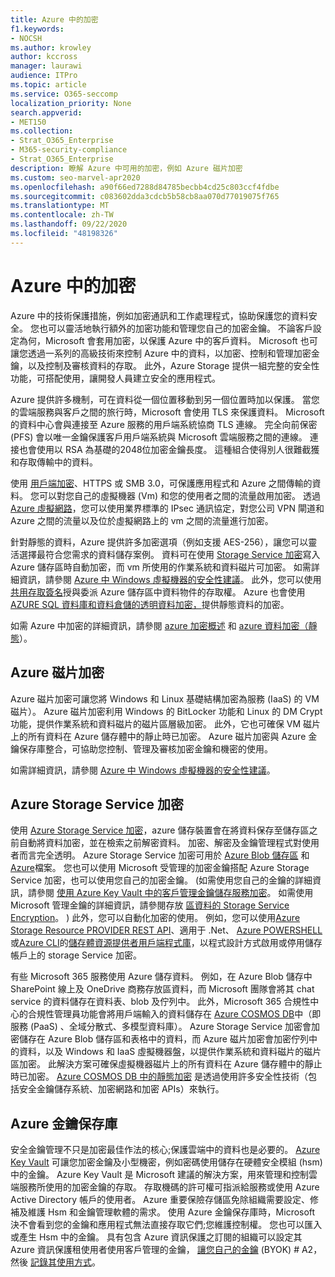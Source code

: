 ```yaml
---
title: Azure 中的加密
f1.keywords:
- NOCSH
ms.author: krowley
author: kccross
manager: laurawi
audience: ITPro
ms.topic: article
ms.service: O365-seccomp
localization_priority: None
search.appverid:
- MET150
ms.collection:
- Strat_O365_Enterprise
- M365-security-compliance
- Strat_O365_Enterprise
description: 瞭解 Azure 中可用的加密，例如 Azure 磁片加密
ms.custom: seo-marvel-apr2020
ms.openlocfilehash: a90f66ed7288d84785becbb4cd25c803ccf4fdbe
ms.sourcegitcommit: c083602dda3cdcb5b58cb8aa070d77019075f765
ms.translationtype: MT
ms.contentlocale: zh-TW
ms.lasthandoff: 09/22/2020
ms.locfileid: "48198326"
---
```

# <a name="encryption-in-azure"></a>Azure 中的加密

Azure 中的技術保護措施，例如加密通訊和工作處理程式，協助保護您的資料安全。 您也可以靈活地執行額外的加密功能和管理您自己的加密金鑰。 不論客戶設定為何，Microsoft 會套用加密，以保護 Azure 中的客戶資料。 Microsoft 也可讓您透過一系列的高級技術來控制 Azure 中的資料，以加密、控制和管理加密金鑰，以及控制及審核資料的存取。 此外，Azure Storage 提供一組完整的安全性功能，可搭配使用，讓開發人員建立安全的應用程式。

Azure 提供許多機制，可在資料從一個位置移動到另一個位置時加以保護。 當您的雲端服務與客戶之間的旅行時，Microsoft 會使用 TLS 來保護資料。 Microsoft 的資料中心會與連接至 Azure 服務的用戶端系統協商 TLS 連線。 完全向前保密 (PFS) 會以唯一金鑰保護客戶用戶端系統與 Microsoft 雲端服務之間的連線。 連接也會使用以 RSA 為基礎的2048位加密金鑰長度。 這種組合使得別人很難截獲和存取傳輸中的資料。

使用 [用戶端加密](https://docs.microsoft.com/azure/storage/storage-client-side-encryption)、HTTPS 或 SMB 3.0，可保護應用程式和 Azure 之間傳輸的資料。 您可以對您自己的虛擬機器 (Vm) 和您的使用者之間的流量啟用加密。 透過 [Azure 虛擬網路](https://azure.microsoft.com/services/virtual-network/)，您可以使用業界標準的 IPsec 通訊協定，對您公司 VPN 閘道和 Azure 之間的流量以及位於虛擬網路上的 vm 之間的流量進行加密。

針對靜態的資料，Azure 提供許多加密選項（例如支援 AES-256），讓您可以靈活選擇最符合您需求的資料儲存案例。 資料可在使用 [Storage Service 加密](https://docs.microsoft.com/azure/storage/storage-service-encryption)寫入 Azure 儲存區時自動加密，而 vm 所使用的作業系統和資料磁片可加密。 如需詳細資訊，請參閱 [Azure 中 Windows 虛擬機器的安全性建議](https://docs.microsoft.com/azure/security/azure-security-disk-encryption)。 此外，您可以使用 [共用存取簽名](https://docs.microsoft.com/azure/storage/storage-dotnet-shared-access-signature-part-1)授與委派 Azure 儲存區中資料物件的存取權。 Azure 也會使用 [AZURE SQL 資料庫和資料倉儲的透明資料加密，](https://docs.microsoft.com/sql/relational-databases/security/encryption/transparent-data-encryption-azure-sql)提供靜態資料的加密。

如需 Azure 中加密的詳細資訊，請參閱 [azure 加密概述](https://docs.microsoft.com/azure/security/security-azure-encryption-overview) 和 [azure 資料加密（靜態](https://docs.microsoft.com/azure/security/azure-security-encryption-atrest)）。

## <a name="azure-disk-encryption"></a>Azure 磁片加密

Azure 磁片加密可讓您將 Windows 和 Linux 基礎結構加密為服務 (IaaS) 的 VM 磁片）。 Azure 磁片加密利用 Windows 的 BitLocker 功能和 Linux 的 DM Crypt 功能，提供作業系統和資料磁片的磁片區層級加密。 此外，它也可確保 VM 磁片上的所有資料在 Azure 儲存體中的靜止時已加密。 Azure 磁片加密與 Azure 金鑰保存庫整合，可協助您控制、管理及審核加密金鑰和機密的使用。

如需詳細資訊，請參閱 [Azure 中 Windows 虛擬機器的安全性建議](https://docs.microsoft.com/azure/virtual-machines/windows/security-recommendations)。

## <a name="azure-storage-service-encryption"></a>Azure Storage Service 加密

使用 [Azure Storage Service 加密](https://docs.microsoft.com/azure/storage/storage-service-encryption)，azure 儲存裝置會在將資料保存至儲存區之前自動將資料加密，並在檢索之前解密資料。 加密、解密及金鑰管理程式對使用者而言完全透明。 Azure Storage Service 加密可用於 [Azure Blob 儲存區](https://azure.microsoft.com/services/storage/blobs/) 和 [Azure](https://azure.microsoft.com/services/storage/files/)檔案。 您也可以使用 Microsoft 受管理的加密金鑰搭配 Azure Storage Service 加密，也可以使用您自己的加密金鑰。  (如需使用您自己的金鑰的詳細資訊，請參閱 [使用 Azure Key Vault 中的客戶管理金鑰儲存服務加密](https://docs.microsoft.com/azure/storage/common/storage-service-encryption-customer-managed-keys)。 如需使用 Microsoft 管理金鑰的詳細資訊，請參閱存放 [區資料的 Storage Service Encryption](https://docs.microsoft.com/azure/storage/storage-service-encryption)。 ) 此外，您可以自動化加密的使用。 例如，您可以使用[Azure Storage Resource PROVIDER REST API](https://msdn.microsoft.com/library/azure/mt163683.aspx)、適用于 .Net、 [Azure POWERSHELL](https://docs.microsoft.com/powershell/azureps-cmdlets-docs)或[Azure CLI](https://docs.microsoft.com/azure/storage/storage-azure-cli)的[儲存體資源提供者用戶端程式庫](https://msdn.microsoft.com/library/azure/mt131037.aspx)，以程式設計方式啟用或停用儲存帳戶上的 storage Service 加密。

有些 Microsoft 365 服務使用 Azure 儲存資料。 例如，在 Azure Blob 儲存中 SharePoint 線上及 OneDrive 商務存放區資料，而 Microsoft 團隊會將其 chat service 的資料儲存在資料表、blob 及佇列中。 此外，Microsoft 365 合規性中心的合規性管理員功能會將用戶端輸入的資料儲存在 [Azure COSMOS DB](https://docs.microsoft.com/azure/cosmos-db/database-encryption-at-rest)中（即服務 (PaaS) 、全域分散式、多模型資料庫）。 Azure Storage Service 加密會加密儲存在 Azure Blob 儲存區和表格中的資料，而 Azure 磁片加密會加密佇列中的資料，以及 Windows 和 IaaS 虛擬機器盤，以提供作業系統和資料磁片的磁片區加密。 此解決方案可確保虛擬機器磁片上的所有資料在 Azure 儲存體中的靜止時已加密。 [Azure COSMOS DB 中的靜態加密](https://docs.microsoft.com/azure/cosmos-db/database-encryption-at-rest) 是透過使用許多安全性技術（包括安全金鑰儲存系統、加密網路和加密 APIs）來執行。

## <a name="azure-key-vault"></a>Azure 金鑰保存庫

安全金鑰管理不只是加密最佳作法的核心;保護雲端中的資料也是必要的。 [Azure Key Vault](https://docs.microsoft.com/azure/key-vault/key-vault-whatis) 可讓您加密金鑰及小型機密，例如密碼使用儲存在硬體安全模組 (hsm) 中的金鑰。 Azure Key Vault 是 Microsoft 建議的解決方案，用來管理和控制雲端服務所使用的加密金鑰的存取。 存取機碼的許可權可指派給服務或使用 Azure Active Directory 帳戶的使用者。 Azure 重要保險存儲區免除組織需要設定、修補及維護 Hsm 和金鑰管理軟體的需求。 使用 Azure 金鑰保存庫時，Microsoft 決不會看到您的金鑰和應用程式無法直接存取它們;您維護控制權。 您也可以匯入或產生 Hsm 中的金鑰。 具有包含 Azure 資訊保護之訂閱的組織可以設定其 Azure 資訊保護租使用者使用客戶管理的金鑰， [讓您自己的金鑰](https://docs.microsoft.com/information-protection/plan-design/byok-price-restrictions) (BYOK) # A2，然後 [記錄其使用方式](https://docs.microsoft.com/information-protection/deploy-use/log-analyze-usage)。
